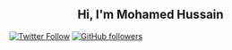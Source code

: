<h2 align="center">Hi, I'm Mohamed Hussain</h2>

[![Twitter Follow](https://img.shields.io/twitter/follow/HMohamedHussai1?style=social)](https://twitter.com/HMohamedHussai1)
[![GitHub followers](https://img.shields.io/github/followers/rishikagupta2468?style=social)](https://github.com/rishikagupta2468)
